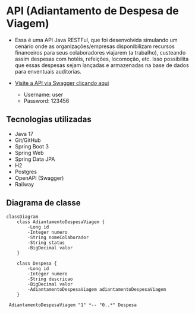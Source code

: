 
# API  (Adiantamento de Despesa de Viagem)

- Essa é uma API Java RESTFul, que foi desenvolvida simulando um cenário onde as organizações/empresas disponibilizam recursos financeiros
  para seus colaboradores viajarem (a trabalho), custeando assim despesas com hotéis, refeições, locomoção, etc.
  Isso possibilita que essas despesas sejam lançadas e armazenadas na base de dados para enventuais auditorias.

 - [Visite a API via Swagger clicando aqui](http://api-adv.up.railway.app/swagger-ui.html)
   - Username: user
   - Password: 123456

## Tecnologias utilizadas

- Java 17
- Git/GitHub
- Spring Boot 3
- Spring Web
- Spring Data JPA
- H2
- Postgres
- OpenAPI (Swagger)
- Railway
  
## Diagrama de classe 

```mermaid
classDiagram
    class AdiantamentoDespesaViagem {
        -Long id
        -Integer numero
        -String nomeColaborador
        -String status
        -BigDecimal valor
    }

    class Despesa {
        -Long id
        -Integer numero
        -String descricao
        -BigDecimal valor
        -AdiantamentoDespesaViagem adiantamentoDespesaViagem
    }

 AdiantamentoDespesaViagem "1" *-- "0..*" Despesa

```
